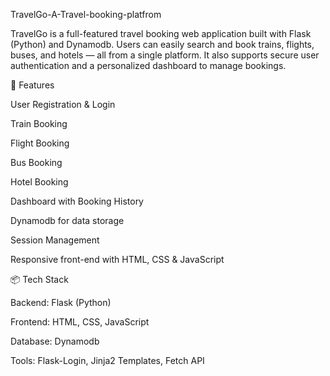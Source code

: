 TravelGo-A-Travel-booking-platfrom

TravelGo is a full-featured travel booking web application built with Flask (Python) and Dynamodb. Users can easily search and book trains, flights, buses, and hotels — all from a single platform. It also supports secure user authentication and a personalized dashboard to manage bookings.

🚀 Features


User Registration & Login

Train Booking

Flight Booking

Bus Booking

Hotel Booking

Dashboard with Booking History

Dynamodb for data storage

Session Management

Responsive front-end with HTML, CSS & JavaScript


📦 Tech Stack


Backend: Flask (Python)

Frontend: HTML, CSS, JavaScript

Database: Dynamodb

Tools: Flask-Login, Jinja2 Templates, Fetch API
